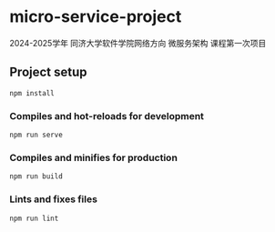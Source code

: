 # micro-service-project
2024-2025学年 同济大学软件学院网络方向 微服务架构 课程第一次项目

## Project setup

```
npm install
```

### Compiles and hot-reloads for development

```
npm run serve
```

### Compiles and minifies for production

```
npm run build
```

### Lints and fixes files

```
npm run lint
```

